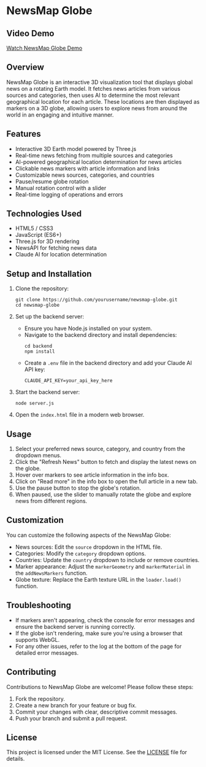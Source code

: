# NewsMap Globe

## Video Demo

[Watch NewsMap Globe Demo](./demo/newsmapv2.gif)

## Overview

NewsMap Globe is an interactive 3D visualization tool that displays global news on a rotating Earth model. It fetches news articles from various sources and categories, then uses AI to determine the most relevant geographical location for each article. These locations are then displayed as markers on a 3D globe, allowing users to explore news from around the world in an engaging and intuitive manner.

## Features

- Interactive 3D Earth model powered by Three.js
- Real-time news fetching from multiple sources and categories
- AI-powered geographical location determination for news articles
- Clickable news markers with article information and links
- Customizable news sources, categories, and countries
- Pause/resume globe rotation
- Manual rotation control with a slider
- Real-time logging of operations and errors

## Technologies Used

- HTML5 / CSS3
- JavaScript (ES6+)
- Three.js for 3D rendering
- NewsAPI for fetching news data
- Claude AI for location determination

## Setup and Installation

1. Clone the repository:

   ```
   git clone https://github.com/yourusername/newsmap-globe.git
   cd newsmap-globe
   ```

2. Set up the backend server:

   - Ensure you have Node.js installed on your system.
   - Navigate to the backend directory and install dependencies:
     ```
     cd backend
     npm install
     ```
   - Create a `.env` file in the backend directory and add your Claude AI API key:
     ```
     CLAUDE_API_KEY=your_api_key_here
     ```

3. Start the backend server:

   ```
   node server.js
   ```

4. Open the `index.html` file in a modern web browser.

## Usage

1. Select your preferred news source, category, and country from the dropdown menus.
2. Click the "Refresh News" button to fetch and display the latest news on the globe.
3. Hover over markers to see article information in the info box.
4. Click on "Read more" in the info box to open the full article in a new tab.
5. Use the pause button to stop the globe's rotation.
6. When paused, use the slider to manually rotate the globe and explore news from different regions.

## Customization

You can customize the following aspects of the NewsMap Globe:

- News sources: Edit the `source` dropdown in the HTML file.
- Categories: Modify the `category` dropdown options.
- Countries: Update the `country` dropdown to include or remove countries.
- Marker appearance: Adjust the `markerGeometry` and `markerMaterial` in the `addNewsMarkers` function.
- Globe texture: Replace the Earth texture URL in the `loader.load()` function.

## Troubleshooting

- If markers aren't appearing, check the console for error messages and ensure the backend server is running correctly.
- If the globe isn't rendering, make sure you're using a browser that supports WebGL.
- For any other issues, refer to the log at the bottom of the page for detailed error messages.

## Contributing

Contributions to NewsMap Globe are welcome! Please follow these steps:

1. Fork the repository.
2. Create a new branch for your feature or bug fix.
3. Commit your changes with clear, descriptive commit messages.
4. Push your branch and submit a pull request.

## License

This project is licensed under the MIT License. See the [LICENSE](LICENSE) file for details.
